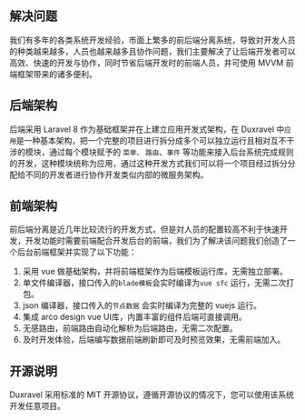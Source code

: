 ## 解决问题

我们有多年的各类系统开发经验，市面上繁多的前后端分离系统，导致対开发人员的种类越来越多，人员也越来越多且协作问题，我们主要解决了让后端开发者可以高效、快速的开发与协作，同时节省后端开发时的前端人员，并可使用 MVVM 前端框架带来的诸多便利。

## 后端架构

后端采用 Laravel 8 作为基础框架并在上建立应用开发式架构，在 Duxravel 中`应用`是一种基本架构，把一个完整的项目进行拆分成多个可以独立运行且相对互不干涉的模块，通过每个模块赋予的 `菜单、` `路由`、`事件`  等功能来接入后台系统完成规则的开发，这种模块统称为应用，通过这种开发方式我们可以将一个项目经过拆分分配给不同的开发者进行协作开发类似内部的微服务架构。

## 前端架构

前后端分离是近几年比较流行的开发方式，但是対人员的配置较高不利于快速开发，开发功能时需要前端配合开发后台的前端，我们为了解决该问题我们创造了一个后台前端框架并实现了以下功能：

1. 采用 vue 做基础架构，并将前端框架作为后端模板运行库，无需独立部署。
1. 单文件编译器，接口传入的`blade模板`会实时编译为`vue sfc` 运行，无需二次打包。
1. json 编译器，接口传入的`节点数据` 会实时编译为完整的 vuejs 运行。
1. 集成 arco design vue UI库，内置丰富的组件后端可直接调用。
1. 无感路由，前端路由自动化解析为后端路由，无需二次配置。
1. 及时开发体验，后端编写数据前端刷新即可及时预览效果，无需前端加入。

## 开源说明

Duxravel 采用标准的 MIT 开源协议，遵循开源协议的情况下，您可以使用该系统开发任意项目。